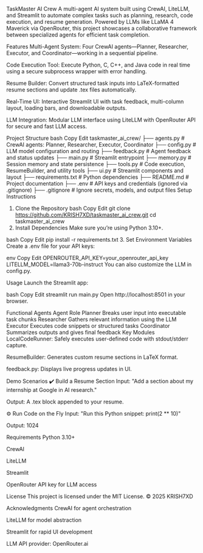 TaskMaster AI Crew
A multi-agent AI system built using CrewAI, LiteLLM, and Streamlit to automate complex tasks such as planning, research, code execution, and resume generation. Powered by LLMs like LLaMA 4 Maverick via OpenRouter, this project showcases a collaborative framework between specialized agents for efficient task completion.

Features
Multi-Agent System: Four CrewAI agents—Planner, Researcher, Executor, and Coordinator—working in a sequential pipeline.

Code Execution Tool: Execute Python, C, C++, and Java code in real time using a secure subprocess wrapper with error handling.

Resume Builder: Convert structured task inputs into LaTeX-formatted resume sections and update .tex files automatically.

Real-Time UI: Interactive Streamlit UI with task feedback, multi-column layout, loading bars, and downloadable outputs.

LLM Integration: Modular LLM interface using LiteLLM with OpenRouter API for secure and fast LLM access.

Project Structure
bash
Copy
Edit
taskmaster_ai_crew/
├── agents.py         # CrewAI agents: Planner, Researcher, Executor, Coordinator
├── config.py         # LLM model configuration and routing
├── feedback.py       # Agent feedback and status updates
├── main.py           # Streamlit entrypoint
├── memory.py         # Session memory and state persistence
├── tools.py          # Code execution, ResumeBuilder, and utility tools
├── ui.py             # Streamlit components and layout
├── requirements.txt  # Python dependencies
├── README.md         # Project documentation
├── .env              # API keys and credentials (ignored via .gitignore)
├── .gitignore        # Ignore secrets, models, and output files
Setup Instructions
1. Clone the Repository
bash
Copy
Edit
git clone https://github.com/KRISH7XD/taskmaster_ai_crew.git
cd taskmaster_ai_crew
2. Install Dependencies
Make sure you’re using Python 3.10+.

bash
Copy
Edit
pip install -r requirements.txt
3. Set Environment Variables
Create a .env file for your API keys:

env
Copy
Edit
OPENROUTER_API_KEY=your_openrouter_api_key
LITELLM_MODEL=llama3-70b-instruct
You can also customize the LLM in config.py.

Usage
Launch the Streamlit app:

bash
Copy
Edit
streamlit run main.py
Open http://localhost:8501 in your browser.

Functional Agents
Agent	Role
Planner	Breaks user input into executable task chunks
Researcher	Gathers relevant information using the LLM
Executor	Executes code snippets or structured tasks
Coordinator	Summarizes outputs and gives final feedback
Key Modules
LocalCodeRunner: Safely executes user-defined code with stdout/stderr capture.

ResumeBuilder: Generates custom resume sections in LaTeX format.

feedback.py: Displays live progress updates in UI.

Demo Scenarios
✔️ Build a Resume Section
Input: "Add a section about my internship at Google in AI research."

Output: A .tex block appended to your resume.

⚙️ Run Code on the Fly
Input: "Run this Python snippet: print(2 ** 10)"

Output: 1024

Requirements
Python 3.10+

CrewAI

LiteLLM

Streamlit

OpenRouter API key for LLM access

License
This project is licensed under the MIT License.
© 2025 KRISH7XD

Acknowledgments
CrewAI for agent orchestration

LiteLLM for model abstraction

Streamlit for rapid UI development

LLM API provider: OpenRouter.ai

